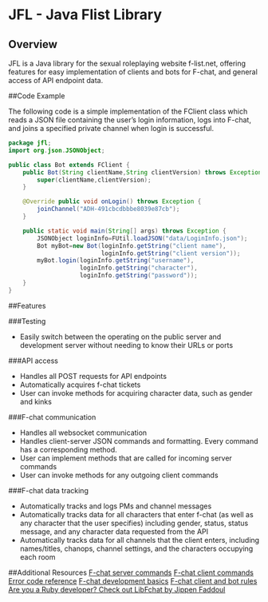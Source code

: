 # JFL - Java Flist Library

## Overview

JFL is a Java library for the sexual roleplaying website f-list.net, offering features for easy implementation of clients and bots for F-chat, and general access of API endpoint data.

##Code Example

The following code is a simple implementation of the FClient class which reads a JSON file containing the user’s login information, logs into F-chat, and joins a specified private channel when login is successful.

```java
package jfl;
import org.json.JSONObject;

public class Bot extends FClient {
    public Bot(String clientName,String clientVersion) throws Exception {
        super(clientName,clientVersion);
    }

    @Override public void onLogin() throws Exception {
        joinChannel("ADH-491cbcdbbbe8039e87cb");
    }

    public static void main(String[] args) throws Exception {
        JSONObject loginInfo=FUtil.loadJSON("data/LoginInfo.json");  
        Bot myBot=new Bot(loginInfo.getString("client name"),
                          loginInfo.getString("client version"));
        myBot.login(loginInfo.getString("username"),
                    loginInfo.getString("character"),
                    loginInfo.getString("password"));
    }
}
```

##Features 

###Testing 
* Easily switch between the operating on the public server and development server without needing to know their URLs or ports

###API access
* Handles all POST requests for API endpoints
 * Automatically acquires f-chat tickets
 * User can invoke methods for acquiring character data, such as gender and kinks

###F-chat communication
* Handles all websocket communication 
* Handles client-server JSON commands and formatting. Every command has a corresponding method.
 * User can implement methods that are called for incoming server commands
 * User can invoke methods for any outgoing client commands


###F-chat data tracking
* Automatically tracks and logs PMs and channel messages
* Automatically tracks data for all characters that enter f-chat (as well as any character that the user specifies) including gender, status, status message, and any character data requested from the API
* Automatically tracks data for all channels that the client enters, including names/titles, chanops, channel settings, and the characters occupying each room


##Additional Resources
[F-chat server commands](https://wiki.f-list.net/F-Chat_Server_Commands)
[F-chat client commands](https://wiki.f-list.net/F-Chat_Client_Commands)
[Error code reference](https://wiki.f-list.net/F-Chat_Error_Codes)
[F-chat development basics](https://wiki.f-list.net/F-Chat_Protocol)
[F-chat client and bot rules](https://wiki.f-list.net/F-Chat_Protocol#Guidelines)
[Are you a Ruby developer? Check out LibFchat by Jippen Faddoul](https://github.com/rgooler/libfchat-ruby)